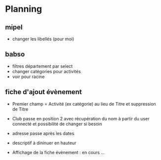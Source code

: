 # Planning
## mipel
- changer les libellés (pour moi)

## babso
- filtres département par select
- changer catégories pour activités 
- voir pour racine

## fiche d'ajout évènement
- Premier champ = Activité (ex catégorie) au lieu de Titre et suppression de Titre
- Club passe en position 2 avec récupération du nom à partir du user connecté et possibilité de changer si besoin
- adresse passe après les dates
- descriptif à dininuer en hauteur

- Affichage de la fiche évènement : en cours ...
